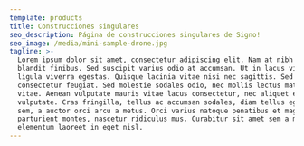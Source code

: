 ```yaml
---
template: products
title: Construcciones singulares
seo_description: Página de construcciones singulares de Signo!
seo_image: /media/mini-sample-drone.jpg
tagline: >-
  Lorem ipsum dolor sit amet, consectetur adipiscing elit. Nam at nibh et ligula
  blandit finibus. Sed suscipit varius odio at accumsan. Ut in lacus vitae
  ligula viverra egestas. Quisque lacinia vitae nisi nec sagittis. Sed interdum
  consectetur feugiat. Sed molestie sodales odio, nec mollis lectus mattis
  vitae. Aenean vulputate mauris vitae lacus consectetur, nec aliquet eros
  vulputate. Cras fringilla, tellus ac accumsan sodales, diam tellus egestas
  sem, a auctor orci arcu a metus. Orci varius natoque penatibus et magnis dis
  parturient montes, nascetur ridiculus mus. Curabitur sit amet sem a massa
  elementum laoreet in eget nisl.
---
```

